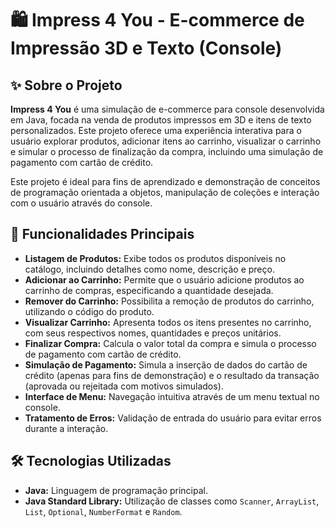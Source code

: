 # 🛍️ Impress 4 You - E-commerce de Impressão 3D e Texto (Console)

## ✨ Sobre o Projeto

**Impress 4 You** é uma simulação de e-commerce para console desenvolvida em Java, focada na venda de produtos impressos em 3D e itens de texto personalizados. Este projeto oferece uma experiência interativa para o usuário explorar produtos, adicionar itens ao carrinho, visualizar o carrinho e simular o processo de finalização da compra, incluindo uma simulação de pagamento com cartão de crédito.

Este projeto é ideal para fins de aprendizado e demonstração de conceitos de programação orientada a objetos, manipulação de coleções e interação com o usuário através do console.

## 🚀 Funcionalidades Principais

* **Listagem de Produtos:** Exibe todos os produtos disponíveis no catálogo, incluindo detalhes como nome, descrição e preço.
* **Adicionar ao Carrinho:** Permite que o usuário adicione produtos ao carrinho de compras, especificando a quantidade desejada.
* **Remover do Carrinho:** Possibilita a remoção de produtos do carrinho, utilizando o código do produto.
* **Visualizar Carrinho:** Apresenta todos os itens presentes no carrinho, com seus respectivos nomes, quantidades e preços unitários.
* **Finalizar Compra:** Calcula o valor total da compra e simula o processo de pagamento com cartão de crédito.
* **Simulação de Pagamento:** Simula a inserção de dados do cartão de crédito (apenas para fins de demonstração) e o resultado da transação (aprovada ou rejeitada com motivos simulados).
* **Interface de Menu:** Navegação intuitiva através de um menu textual no console.
* **Tratamento de Erros:** Validação de entrada do usuário para evitar erros durante a interação.

## 🛠️ Tecnologias Utilizadas

* **Java:** Linguagem de programação principal.
* **Java Standard Library:** Utilização de classes como `Scanner`, `ArrayList`, `List`, `Optional`, `NumberFormat` e `Random`.

